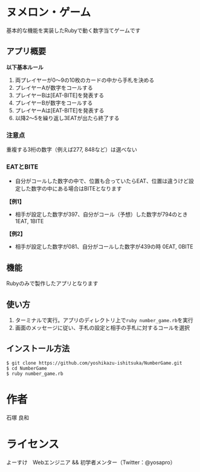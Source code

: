 # ヌメロン・ゲーム
 
基本的な機能を実装したRubyで動く数字当てゲームです 

## アプリ概要
<strong>以下基本ルール</strong>

1. 両プレイヤーが0〜9の10枚のカードの中から手札を決める
2. プレイヤーAが数字をコールする
3. プレイヤーBは[EAT-BITE]を発表する
4. プレイヤーBが数字をコールする
5. プレイヤーAは[EAT-BITE]を発表する
6. 以降2〜5を繰り返し3EATが出たら終了する

### 注意点
重複する3桁の数字（例えば277, 848など）は選べない

### EATとBITE
- 自分がコールした数字の中で、位置も合っていたらEAT、位置は違うけど設定した数字の中にある場合はBITEとなります

<strong>【例1】</strong>
- 相手が設定した数字が397、自分がコール（予想）した数字が794のとき
1EAT, 1BITE

<strong>【例2】</strong>
- 相手が設定した数字が081、自分がコールした数字が439の時
0EAT, 0BITE

## 機能
Rubyのみで製作したアプリとなります

## 使い方
1. ターミナルで実行。アプリのディレクトリ上で`ruby number_game.rb`を実行
2. 画面のメッセージに従い、手札の設定と相手の手札に対するコールを選択

## インストール方法
```
$ git clone https://github.com/yoshikazu-ishitsuka/NumberGame.git
$ cd NumberGame
$ ruby number_game.rb
```

# 作者
石塚 良和

# ライセンス
よーすけ　Webエンジニア && 初学者メンター（Twitter：@yosapro）

